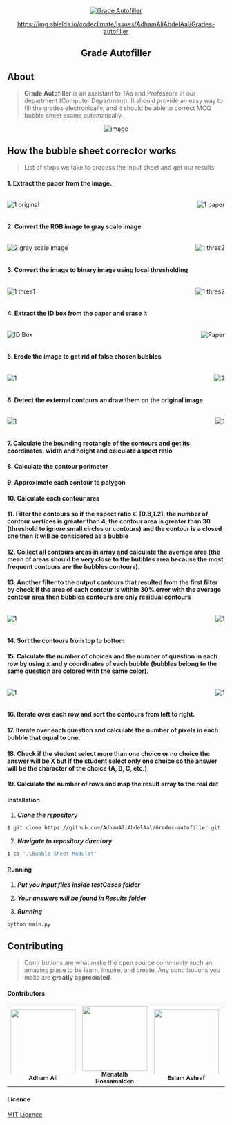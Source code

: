 <div align="center">
<a href="" rel="noopener">
  
  ![Grade Autofiller](https://t3.ftcdn.net/jpg/00/33/15/36/240_F_33153607_eYe0x5YRdY2BQYcco5eDkfP9SWABvqtQ.jpg)

https://img.shields.io/codeclimate/issues/AdhamAliAbdelAal/Grades-autofiller
</div>

<h2 align="center">Grade Autofiller</h2>

## About
> **Grade Autofiller** is an assistant to TAs and Professors in our department (Computer Department). It should provide an easy way to fill the grades electronically, and it should be able to correct MCQ bubble sheet exams automatically.


<div align="center">

![image](./Bubble%20Sheet%20Module/readme%20imgs/flowchart.png)

</div>

## How the bubble sheet corrector works
> List of steps we take to process the input sheet and get our results


#### 1. Extract the paper from the image.

<div align="center" style="display:flex; justify-content:space-between; align-items:center; gap:10px">

![1  original](./Bubble%20Sheet%20Module/readme%20imgs/withID.jpg)

![1  paper](./Bubble%20Sheet%20Module/readme%20imgs/paper.jpg)

</div>


#### 2. Convert the RGB image to gray scale image

<div align="center" style="display:flex; justify-content:space-between; align-items:center; gap:10px">

![2  gray scale image](./Bubble%20Sheet%20Module/readme%20imgs/gray.jpg)

![1  thres2](./Bubble%20Sheet%20Module/readme%20imgs/CameraFour0.jpeg)

</div>


#### 3. Convert the image to binary image using local thresholding

<div align="center" style="display:flex; justify-content:space-between; align-items:center; gap:10px">

![1  thres1](./Bubble%20Sheet%20Module/readme%20imgs/thres.jpg)

![1  thres2](./Bubble%20Sheet%20Module/readme%20imgs/thres.jpeg)

</div>

#### 4. Extract the ID box from the paper and erase it
<div align="center" style="display:flex; justify-content:space-between; align-items:center; gap:10px">

![ID Box](./Bubble%20Sheet%20Module/readme%20imgs/id%20box.jpg)

![Paper](./Bubble%20Sheet%20Module/readme%20imgs/paperwithoutbox.jpg)

</div>

#### 5. Erode the image to get rid of false chosen bubbles
<div align="center" style="display:flex; justify-content:space-between; align-items:center; gap:10px">

![1](./Bubble%20Sheet%20Module/readme%20imgs/CameraFour0eroded.jpg)

![2](./Bubble%20Sheet%20Module/readme%20imgs/CameraFour0eroded.jpeg)

</div>

#### 6. Detect the external contours an draw them on the original image
<div align="center" style="display:flex; justify-content:space-between; align-items:center; gap:10px">

![1](./Bubble%20Sheet%20Module/readme%20imgs/CameraFour0exconts.jpg)

![1](./Bubble%20Sheet%20Module/readme%20imgs/CameraFour0exconts.jpeg)

</div>

#### 7. Calculate the bounding rectangle of the contours and get its coordinates, width and height and calculate aspect ratio

#### 8. Calculate the contour perimeter

#### 9. Approximate each contour to polygon
#### 10. Calculate each contour area

#### 11. Filter the contours so if the aspect ratio ∈ [0.8,1.2], the number of contour vertices is greater than 4, the contour area is greater than 30 (threshold to ignore small circles or contours) and the contour is a closed one then it will be considered as a bubble

#### 12. Collect all contours areas in array and calculate the average area (the mean of areas should be very close to the bubbles area because the most frequent contours are the bubbles contours).

#### 13. Another filter to the output contours that resulted from the first filter by check if the area of each contour is within 30% error with the average contour area then bubbles contours are only residual contours
<div align="center" style="display:flex; justify-content:space-between; align-items:center; gap:10px">

![1](./Bubble%20Sheet%20Module/readme%20imgs/bubbles.jpg)

![1](./Bubble%20Sheet%20Module/readme%20imgs/bubbles.jpeg)

</div>

#### 14. Sort the contours from top to bottom

#### 15. Calculate the number of choices and the number of question in each row by using x and y coordinates of each bubble (bubbles belong to the same question are colored with the same color).
<div align="center" style="display:flex; justify-content:space-between; align-items:center; gap:10px">

![1](./Bubble%20Sheet%20Module/readme%20imgs/withIDquestions.jpg)

![1](./Bubble%20Sheet%20Module/readme%20imgs/withIDquestions.jpeg)

</div>

#### 16. Iterate over each row and sort the contours from left to right.

#### 17. Iterate over each question and calculate the number of pixels in each bubble that equal to one.

#### 18. Check if the student select more than one choice or no choice the answer will be X but if the student select only one choice so the answer will be the character of the choice (A, B, C, etc.).

#### 19. Calculate the number of rows and map the result array to the real dat


#### Installation

1. **_Clone the repository_**

```sh
$ git clone https://github.com/AdhamAliAbdelAal/Grades-autofiller.git
```
2. **_Navigate to repository directory_**
```sh
$ cd '.\Bubble Sheet Module\'
```


#### Running

1. **_Put you input files inside testCases folder_**
2. **_Your answers will be found in Results folder_**

3. **_Running_**
```sh
python main.py
```

## Contributing

> Contributions are what make the open source community such an amazing place to be learn, inspire, and create. Any contributions you make are **greatly appreciated**.


#### Contributors
<table>
  <tr>
    <td align="center"><a href="https://github.com/AdhamAliAbdelAal"><img src="https://avatars.githubusercontent.com/u/83884426?v=4" width="150px;" alt=""/><br /><sub><b>Adham Ali</b></sub></a><br /></td>
    <td align="center"><a href="https://github.com/MennaTalhHossamAlden"><img src="https://avatars.githubusercontent.com/u/76497207?v=4" width="150px;" alt=""/><br /><sub><b>Menatalh Hossamalden</b></sub></a><br /></td>
    <td align="center"><a href="https://github.com/EslamAsHhraf"><img src="https://avatars.githubusercontent.com/u/71986226?v=4" width="150px;" alt=""/><br /><sub><b>Eslam Ashraf</b></sub></a><br /></td>
    <td align="center"><a href="https://github.com/MohamedWw"><img src="https://avatars.githubusercontent.com/u/64079821?v=4" width="150px;" alt=""/><br /><sub><b>Mohamed Walid</b></sub></a><br /></td>
     
  </tr>
 </table>

#### Licence
[MIT Licence](https://github.com/AbdallahHemdan/Orchestra/blob/master/LICENSE)